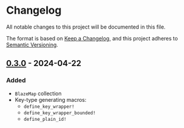 # Changelog
All notable changes to this project will be documented in this file.

The format is based on [Keep a Changelog](https://keepachangelog.com/en/1.0.0/),
and this project adheres to [Semantic Versioning](https://semver.org/spec/v2.0.0.html).

<!-- next-header -->

## [0.3.0] - 2024-04-22
### Added
- `BlazeMap` collection
- Key-type generating macros:
  - `define_key_wrapper!`
  - `define_key_wrapper_bounded!`
  - `define_plain_id!`

<!-- next-url -->
[0.3.0]: https://github.com/andrewsonin/blazemap/releases/tag/v0.3.0